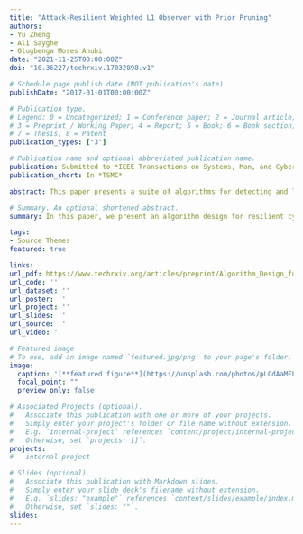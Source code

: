 ```yaml
---
title: "Attack-Resilient Weighted L1 Observer with Prior Pruning"
authors:
- Yu Zheng
- Ali Sayghe
- Olugbenga Moses Anubi
date: "2021-11-25T00:00:00Z"
doi: "10.36227/techrxiv.17032898.v1"

# Schedule page publish date (NOT publication's date).
publishDate: "2017-01-01T00:00:00Z"

# Publication type.
# Legend: 0 = Uncategorized; 1 = Conference paper; 2 = Journal article;
# 3 = Preprint / Working Paper; 4 = Report; 5 = Book; 6 = Book section;
# 7 = Thesis; 8 = Patent
publication_types: ["3"]

# Publication name and optional abbreviated publication name.
publication: Submitted to *IEEE Transactions on Systems, Man, and Cybernetics; Systems*
publication_short: In *TSMC*

abstract: This paper presents a suite of algorithms for detecting and localizing attacks in cyber-physical systems, and performing improved resilient state estimation through a pruning algorithm. High performance rates for the underlying detection and localization algorithms are achieved by generating training data that cover large region of the attack space. An unsupervised generative model trained by physics-based discriminators is designed to generate successful false data injection attacks. Then the generated adversarial examples are used to train a multi-class deep neural network which detects and localizes the attacks on measurements. Next, a pruning algorithm is included to improve the precision of localization result and provide performance guarantees for the resulting resilient observer. The performance of the proposed method is validated using the numerical simulation of a water distribution cyber-physical system.

# Summary. An optional shortened abstract.
summary: In this paper, we present an algorithm design for resilient cyber-physical system, the resiliency is significantly improved by including the proposed automated attack generation in the training of attack detection algorithm. Unlike traditional GANbased FDI attack generation, the automated attack generator does not require the prepared attack samples. This work is supported by U.S. Department of Energy’s Office of Cybersecurity, Energy Security, AND Emergency Response (CESER) under the award number DE-CR0000005.

tags:
- Source Themes
featured: true

links:
url_pdf: https://www.techrxiv.org/articles/preprint/Algorithm_Design_for_Resilient_Cyber-Physical_Systems_using_an_Automated_Attack_Generative_Model/17032898
url_code: ''
url_dataset: ''
url_poster: ''
url_project: ''
url_slides: ''
url_source: ''
url_video: ''

# Featured image
# To use, add an image named `featured.jpg/png` to your page's folder. 
image:
  caption: '[**featured figure**](https://unsplash.com/photos/pLCdAaMFLTE)'
  focal_point: ""
  preview_only: false

# Associated Projects (optional).
#   Associate this publication with one or more of your projects.
#   Simply enter your project's folder or file name without extension.
#   E.g. `internal-project` references `content/project/internal-project/index.md`.
#   Otherwise, set `projects: []`.
projects:
# - internal-project

# Slides (optional).
#   Associate this publication with Markdown slides.
#   Simply enter your slide deck's filename without extension.
#   E.g. `slides: "example"` references `content/slides/example/index.md`.
#   Otherwise, set `slides: ""`.
slides:
---
```


